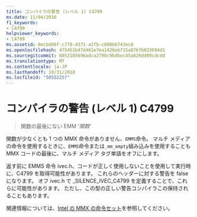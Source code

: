 ```yaml
---
title: コンパイラの警告 (レベル 1) C4799
ms.date: 11/04/2016
f1_keywords:
- C4799
helpviewer_keywords:
- C4799
ms.assetid: 8ecbd06f-c778-4371-a2fb-c690b6743ec8
ms.openlocfilehash: 475451b47d461e7ea1428eb715a876fb023694d1
ms.sourcegitcommit: 6052185696adca270bc9bdbec45a626dd89cdcdd
ms.translationtype: MT
ms.contentlocale: ja-JP
ms.lasthandoff: 10/31/2018
ms.locfileid: "50552257"
---
```

# <a name="compiler-warning-level-1-c4799"></a>コンパイラの警告 (レベル 1) C4799

> 関数の最後にない EMM '*関数*'

関数が少なくとも 1 つの MMX 命令がありません、`EMMS`命令。 マルチ メディアの命令を使用するときに、`EMMS`命令または`_mm_empty`組み込みを使用することも MMX コードの最後に、マルチ メディア タグ単語をオフにします。

返す前に EMMS 命令 ivec.h、コードが正しく使用しないことを使用して実行時に、C4799 を取得可能性があります。 これらのヘッダーに対する警告を false になります。 オフ ivec.h で _SILENCE_IVEC_C4799 を定義することで、これらに可能性があります。 ただし、この型の正しい警告コンパイラこの保持されることもあります。

関連情報については、[Intel の MMX の命令セット](../../assembler/inline/intel-s-mmx-instruction-set.md)を参照してください。